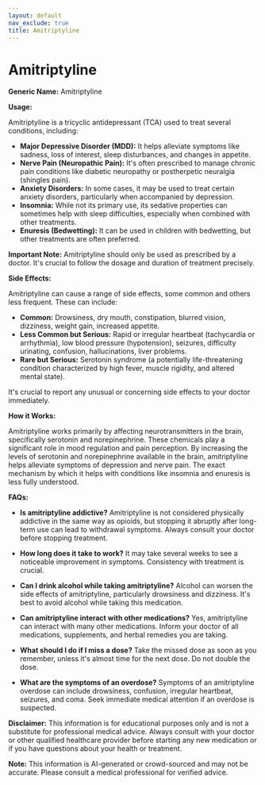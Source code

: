 ```yaml
---
layout: default
nav_exclude: true
title: Amitriptyline
---
```


# Amitriptyline

**Generic Name:** Amitriptyline

**Usage:**

Amitriptyline is a tricyclic antidepressant (TCA) used to treat several conditions, including:

* **Major Depressive Disorder (MDD):**  It helps alleviate symptoms like sadness, loss of interest, sleep disturbances, and changes in appetite.
* **Nerve Pain (Neuropathic Pain):**  It's often prescribed to manage chronic pain conditions like diabetic neuropathy or postherpetic neuralgia (shingles pain).
* **Anxiety Disorders:** In some cases, it may be used to treat certain anxiety disorders, particularly when accompanied by depression.
* **Insomnia:** While not its primary use, its sedative properties can sometimes help with sleep difficulties, especially when combined with other treatments.
* **Enuresis (Bedwetting):**  It can be used in children with bedwetting, but other treatments are often preferred.

**Important Note:**  Amitriptyline should only be used as prescribed by a doctor.  It's crucial to follow the dosage and duration of treatment precisely.


**Side Effects:**

Amitriptyline can cause a range of side effects, some common and others less frequent.  These can include:

* **Common:** Drowsiness, dry mouth, constipation, blurred vision, dizziness, weight gain, increased appetite.
* **Less Common but Serious:**  Rapid or irregular heartbeat (tachycardia or arrhythmia), low blood pressure (hypotension), seizures, difficulty urinating, confusion, hallucinations, liver problems.
* **Rare but Serious:**  Serotonin syndrome (a potentially life-threatening condition characterized by high fever, muscle rigidity, and altered mental state).

It's crucial to report any unusual or concerning side effects to your doctor immediately.


**How it Works:**

Amitriptyline works primarily by affecting neurotransmitters in the brain, specifically serotonin and norepinephrine.  These chemicals play a significant role in mood regulation and pain perception.  By increasing the levels of serotonin and norepinephrine available in the brain, amitriptyline helps alleviate symptoms of depression and nerve pain.  The exact mechanism by which it helps with conditions like insomnia and enuresis is less fully understood.


**FAQs:**

* **Is amitriptyline addictive?**  Amitriptyline is not considered physically addictive in the same way as opioids, but stopping it abruptly after long-term use can lead to withdrawal symptoms.  Always consult your doctor before stopping treatment.

* **How long does it take to work?**  It may take several weeks to see a noticeable improvement in symptoms.  Consistency with treatment is crucial.

* **Can I drink alcohol while taking amitriptyline?**  Alcohol can worsen the side effects of amitriptyline, particularly drowsiness and dizziness.  It's best to avoid alcohol while taking this medication.

* **Can amitriptyline interact with other medications?**  Yes, amitriptyline can interact with many other medications.  Inform your doctor of all medications, supplements, and herbal remedies you are taking.

* **What should I do if I miss a dose?**  Take the missed dose as soon as you remember, unless it's almost time for the next dose.  Do not double the dose.

* **What are the symptoms of an overdose?**  Symptoms of an amitriptyline overdose can include drowsiness, confusion, irregular heartbeat, seizures, and coma.  Seek immediate medical attention if an overdose is suspected.


**Disclaimer:** This information is for educational purposes only and is not a substitute for professional medical advice.  Always consult with your doctor or other qualified healthcare provider before starting any new medication or if you have questions about your health or treatment.


**Note:** This information is AI-generated or crowd-sourced and may not be accurate. Please consult a medical professional for verified advice.